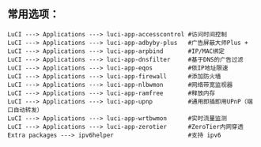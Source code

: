 常用选项：
-
    LuCI ---> Applications ---> luci-app-accesscontrol #访问时间控制
    LuCI ---> Applications ---> luci-app-adbyby-plus   #广告屏蔽大师Plus +
    LuCI ---> Applications ---> luci-app-arpbind       #IP/MAC绑定
    LuCI ---> Applications ---> luci-app-dnsfilter     #基于DNS的广告过滤
    LuCI ---> Applications ---> luci-app-eqos          #依IP地址限速
    LuCI ---> Applications ---> luci-app-firewall      #添加防火墙
    LuCI ---> Applications ---> luci-app-nlbwmon       #网络带宽监视器
    LuCI ---> Applications ---> luci-app-ramfree       #释放内存
    LuCI ---> Applications ---> luci-app-upnp          #通用即插即用UPnP（端口自动转发）
    LuCI ---> Applications ---> luci-app-wrtbwmon      #实时流量监测
    LuCI ---> Applications ---> luci-app-zerotier      #ZeroTier内网穿透
    Extra packages ---> ipv6helper                     #支持 ipv6
